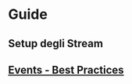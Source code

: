 # Guide

## Setup degli Stream 

## [Events - Best Practices](https://www.notion.so/Events-Best-Practices-4eb182b26fdb41878792610f32201168)